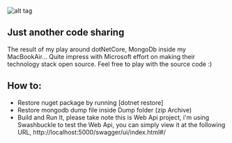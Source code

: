 ![alt tag](http://s.pictub.club/2016/11/20/hQrHP.png)

## Just another code sharing
The result of my play around dotNetCore, MongoDb inside my MacBookAir... Quite impress with Microsoft effort on making their 
technology stack open source. Feel free to play with the source code :)

## How to:
*   Restore nuget package by running [dotnet restore]
*   Restore mongodb dump file inside Dump folder (zip Archive)
*   Build and Run It, please take note this is Web Api project, i'm using Swashbuckle to test the Web Api, you can simply view it at the following URL, http://localhost:5000/swagger/ui/index.html#/

